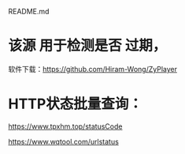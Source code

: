 README.md

# 该源 用于检测是否 过期，

软件下载：https://github.com/Hiram-Wong/ZyPlayer


# HTTP状态批量查询：

https://www.tpxhm.top/statusCode

https://www.wqtool.com/urlstatus
